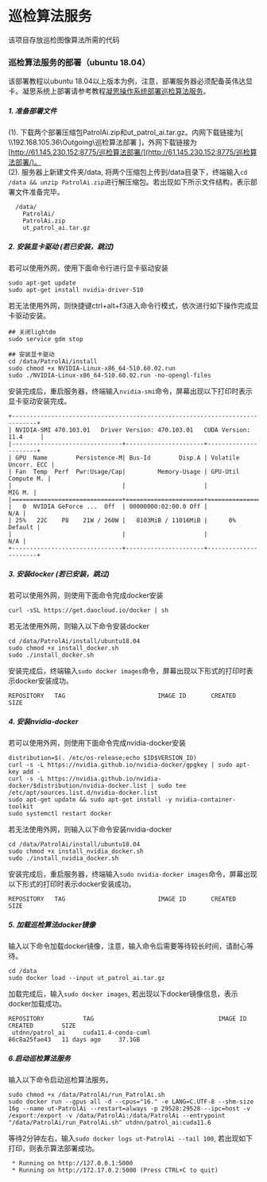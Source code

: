 # 巡检算法服务
该项目存放巡检图像算法所需的代码

### 巡检算法服务的部署（ubuntu 18.04）
该部署教程以ubuntu 18.04以上版本为例，注意，部署服务器必须配备英伟达显卡。凝思系统上部署请参考教程[凝思操作系统部署巡检算法服务](https://git.utapp.cn/aiteam/patrol_ai/-/wikis/巡视算法部署文档-凝思)。
##### 1. 准备部署文件
(1). 下载两个部署压缩包PatrolAi.zip和ut_patrol_ai.tar.gz。内网下载链接为[ \\\192.168.105.36\Outgoing\巡检算法部署 ]，外网下载链接为[http://61.145.230.152:8775/巡检算法部署/](http://61.145.230.152:8775/巡检算法部署/)。  
(2). 服务器上新建文件夹/data, 将两个压缩包上传到/data目录下，终端输入```cd /data && unzip PatrolAi.zip```进行解压缩包。若出现如下所示文件结构，表示部署文件准备完毕。
```
  /data/
    PatrolAi/
    PatrolAi.zip
    ut_patrol_ai.tar.gz
```
##### 2. 安装显卡驱动 (若已安装，跳过)
若可以使用外网，使用下面命令行进行显卡驱动安装
```
sudo apt-get update
sudo apt-get install nvidia-driver-510
```
若无法使用外网，则快捷键ctrl+alt+f3进入命令行模式，依次进行如下操作完成显卡驱动安装。
```
## 关闭lightdm
sudo service gdm stop  

## 安装显卡驱动
cd /data/PatrolAi/install
sudo chmod +x NVIDIA-Linux-x86_64-510.60.02.run
sudo ./NVIDIA-Linux-x86_64-510.60.02.run -no-opengl-files
```
安装完成后，重启服务器，终端输入```nvidia-smi```命令，屏幕出现以下打印时表示显卡驱动安装完成。
```
+-----------------------------------------------------------------------------+
| NVIDIA-SMI 470.103.01   Driver Version: 470.103.01   CUDA Version: 11.4     |
|-------------------------------+----------------------+----------------------+
| GPU  Name        Persistence-M| Bus-Id        Disp.A | Volatile Uncorr. ECC |
| Fan  Temp  Perf  Pwr:Usage/Cap|         Memory-Usage | GPU-Util  Compute M. |
|                               |                      |               MIG M. |
|===============================+======================+======================|
|   0  NVIDIA GeForce ...  Off  | 00000000:02:00.0 Off |                  N/A |
| 25%   22C    P8    21W / 260W |   8103MiB / 11016MiB |      0%      Default |
|                               |                      |                  N/A |
+-------------------------------+----------------------+----------------------+
```
##### 3. 安装docker (若已安装，跳过)
若可以使用外网，则使用下面命令完成docker安装
```
curl -sSL https://get.daocloud.io/docker | sh
```
若无法使用外网，则输入以下命令安装docker
```
cd /data/PatrolAi/install/ubuntu18.04
sudo chmod +x install_docker.sh
sudo ./install_docker.sh
```
安装完成后，终端输入```sudo docker images```命令，屏幕出现以下形式的打印时表示docker安装成功。
```
REPOSITORY   TAG                          IMAGE ID       CREATED       SIZE
```
##### 4. 安装nvidia-docker
若可以使用外网，则使用下面命令完成nvidia-docker安装
```
distribution=$(. /etc/os-release;echo $ID$VERSION_ID)
curl -s -L https://nvidia.github.io/nvidia-docker/gpgkey | sudo apt-key add -
curl -s -L https://nvidia.github.io/nvidia-docker/$distribution/nvidia-docker.list | sudo tee /etc/apt/sources.list.d/nvidia-docker.list
sudo apt-get update && sudo apt-get install -y nvidia-container-toolkit
sudo systemctl restart docker
```
若无法使用外网，则输入以下命令安装nvidia-docker
```
cd /data/PatrolAi/install/ubuntu18.04
sudo chmod +x install_nvidia_docker.sh
sudo ./install_nvidia_docker.sh
```
安装完成后，重启服务器，终端输入```sudo nvidia-docker images```命令，屏幕出现以下形式的打印时表示docker安装成功。
```
REPOSITORY   TAG                          IMAGE ID       CREATED       SIZE
```
##### 5. 加载巡检算法docker镜像
输入以下命令加载docker镜像，注意，输入命令后需要等待较长时间，请耐心等待。
```
cd /data
sudo docker load --input ut_patrol_ai.tar.gz
```
加载完成后，输入```sudo docker images```, 若出现以下docker镜像信息，表示docker加载成功。
```
REPOSITORY           TAG                                   IMAGE ID       CREATED        SIZE
 utdnn/patrol_ai     cuda11.4-conda-cuml                   86c8a25fae43   11 days ago     37.1GB
```
##### 6.启动巡检算法服务
输入以下命令启动巡检算法服务。
```
sudo chmod +x /data/PatrolAi/run_PatrolAi.sh
sudo docker run --gpus all -d --cpus="16." -e LANG=C.UTF-8 --shm-size 16g --name ut-PatrolAi --restart=always -p 29528:29528 --ipc=host -v /export:/export -v /data/PatrolAi:/data/PatrolAi --entrypoint "/data/PatrolAi/run_PatrolAi.sh" utdnn/patrol_ai:cuda11.6
```
等待2分钟左右，输入```sudo docker logs ut-PatrolAi --tail 100```, 若出现如下打印，则表示算法部署成功。
```
 * Running on http://127.0.0.1:5000
 * Running on http://172.17.0.2:5000 (Press CTRL+C to quit)
```
